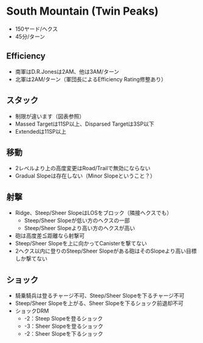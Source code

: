# South Mountain (Twin Peaks)

- 150ヤード/ヘクス
- 45分/ターン

## Efficiency
- 南軍はD.R.Jonesは2AM、他は3AM/ターン
- 北軍は2AM/ターン（軍団長によるEfficiency Rating修整あり）

## スタック
- 制限が違います（図表参照）
- Massed Targetは11SP以上、Disparsed Targetは3SP以下
- Extendedは11SP以上

## 移動
- 2レベルより上の高度変更はRoad/Trailで無効にならない
- Gradual Slopeは存在しない（Minor Slopeということ？）

## 射撃
- Ridge、Steep/Sheer SlopeはLOSをブロック（隣接ヘクスでも）
	- Steep/Sheer Slopeが低い方のヘクスの一部
	- Steep/Sheer Slopeより高い方のヘクスが高い
- 砲は高度差≦距離なら射撃可
- Steep/Sheer Slopeを上に向かってCanisterを撃てない
- 2ヘクス以内に登りのSteep/Sheer Slopeがある砲はそのSlopeより高い目標しか撃てない

## ショック
- 騎乗騎兵は登るチャージ不可、Steep/Sheer Slopeを下るチャージ不可
- Steep/Sheer Slopeを上がる、Sheer Slopeを下るショック前退却不可
- ショックDRM
	- -2：Steep Slopeを登るショック
	- -3：Sheer Slopeを登るショック
	- -2：Sheer Slopeを下るショック

